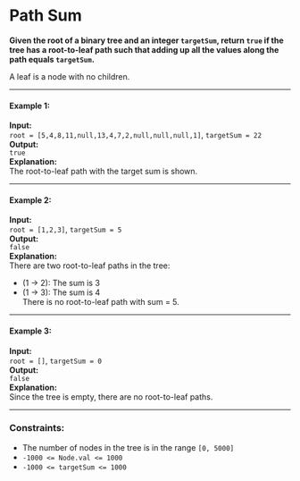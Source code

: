 # Path Sum

**Given the root of a binary tree and an integer `targetSum`, return `true` if the tree has a root-to-leaf path such that adding up all the values along the path equals `targetSum`.**

A leaf is a node with no children.

---

#### Example 1:

**Input:**  
`root = [5,4,8,11,null,13,4,7,2,null,null,null,1]`, `targetSum = 22`  
**Output:**  
`true`  
**Explanation:**  
The root-to-leaf path with the target sum is shown.

---

#### Example 2:

**Input:**  
`root = [1,2,3]`, `targetSum = 5`  
**Output:**  
`false`  
**Explanation:**  
There are two root-to-leaf paths in the tree:  
- (1 → 2): The sum is 3  
- (1 → 3): The sum is 4  
There is no root-to-leaf path with sum = 5.

---

#### Example 3:

**Input:**  
`root = []`, `targetSum = 0`  
**Output:**  
`false`  
**Explanation:**  
Since the tree is empty, there are no root-to-leaf paths.

---

### Constraints:

- The number of nodes in the tree is in the range `[0, 5000]`
- `-1000 <= Node.val <= 1000`
- `-1000 <= targetSum <= 1000`